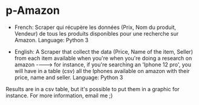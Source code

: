 # p-Amazon

- French:
Scraper qui récupère les données (Prix, Nom du produit, Vendeur) de tous les produits disponibles pour une recherche sur Amazon. Language: Python 3

- English:
A Scraper that collect the data (Price, Name of the item, Seller) from each item available when you're when you're doing a research on amazon
  ----> for instance, if you're searching an 'Iphone 12 pro', you will have in a table (csv) all the Iphones available on amazon with their price, name 
        and seller.
  Language: Python 3
  
  
 Results are in a csv table, but it's possible to put them in a graphic for instance.
 For more information, email me ;)
        
